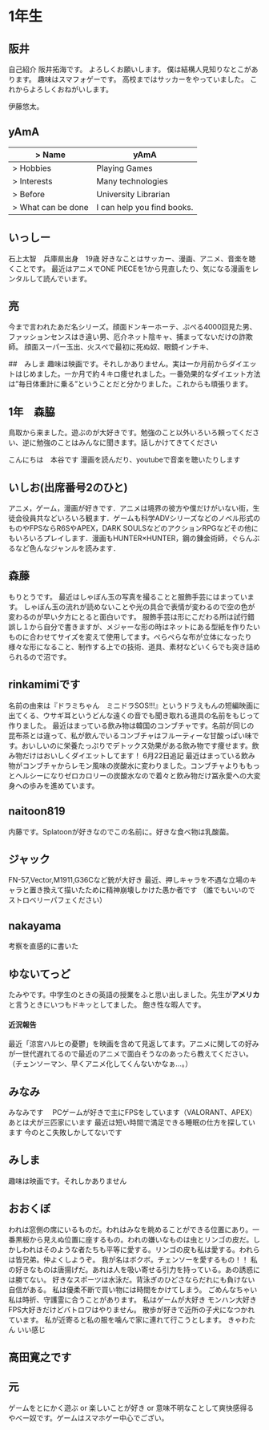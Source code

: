 # 1年生

## 阪井
自己紹介
阪井拓海です。
よろしくお願いします。
僕は結構人見知りなとこがあります。
趣味はスマフォゲーです。
高校まではサッカーをやっていました。
これからよろしくおねがいします。

伊藤悠太。

## yAmA
| > Name              | yAmA                          |
|---------------------|-------------------------------|
| > Hobbies           | Playing Games                 |
| > Interests         | Many technologies             |
| > Before            | University Librarian          |
| > What can be done  | I can help you find books.    |

## いっしー
石上太智　兵庫県出身　19歳
好きなことはサッカー、漫画、アニメ、音楽を聴くことです。
最近はアニメでONE PIECEを1から見直したり、気になる漫画をレンタルして読んでいます。

## 亮
今まで言われたあだ名シリーズ。顔面ドンキーホーテ、ぷぺる4000回見た男、ファッションセンスはき違い男、厄介ネット陰キャ、捕まってないだけの詐欺師。
顔面スーパー玉出、火スぺで最初に死ぬ奴、眼鏡インチキ、

##　みしま
趣味は映画です。それしかありません。実は一か月前からダイエットはじめました。一か月で約４キロ痩せれました。一番効果的なダイエット方法は”毎日体重計に乗る”ということだと分かりました。これからも頑張ります。

## 1年　森脇　
鳥取から来ました。遊ぶのが大好きです。勉強のこと以外いろいろ頼ってください、逆に勉強のことはみんなに聞きます。話しかけてきてください

こんにちは　本谷です
漫画を読んだり、youtubeで音楽を聴いたりします

## いしお(出席番号2のひと)
アニメ，ゲーム，漫画が好きです．アニメは境界の彼方や僕だけがいない街，生徒会役員共などいろいろ観ます．ゲームも科学ADVシリーズなどのノベル形式のものやFPSならR6SやAPEX，DARK SOULSなどのアクションRPGなどその他にもいろいろプレイします．漫画もHUNTER×HUNTER，鋼の錬金術師，ぐらんぶるなど色んなジャンルを読みます．

## 森藤
もりとうです。
最近はしゃぼん玉の写真を撮ることと服飾手芸にはまっています。
しゃぼん玉の流れが読めないことや光の具合で表情が変わるので空の色が変わるのが早い夕方にとると面白いです。
服飾手芸は形にこだわる所は試行錯誤し１から自分で書きますが、メジャーな形の時はネットにある型紙を作りたいものに合わせてサイズを変えて使用してます。ぺらぺらな布が立体になったり様々な形になること、制作する上での技術、道具、素材などいくらでも突き詰められるので沼です。

## rinkamimiです
名前の由来は『ドラミちゃん　ミニドラSOS!!!』というドラえもんの短編映画に出てくる、ウサギ耳というどんな遠くの音でも聞き取れる道具の名前をもじって作りました。
最近はまっている飲み物は韓国のコンブチャです。名前が同じの昆布茶とは違って、私が飲んでいるコンブチャはフルーティーな甘酸っぱい味です。おいしいのに栄養たっぷりでデトックス効果がある飲み物です痩せます。飲み物だけはおいしくダイエットしてます！
6月22日追記
最近はまっている飲み物がコンブチャからレモン風味の炭酸水に変わりました。コンブチャよりももっとヘルシーになりゼロカロリーの炭酸水なので着々と飲み物だけ冨永愛への大変身への歩みを進めています。

## naitoon819
内藤です。Splatoonが好きなのでこの名前に。好きな食べ物は乳酸菌。

## ジャック
FN-57,Vector,M1911,G36Cなど銃が大好き
最近、押しキャラを不遇な立場のキャラと置き換えて描いたために精神崩壊しかけた愚か者です
（誰でもいいのでストロベリーパフェください）

## nakayama
考察を直感的に書いた

## ゆないてっど
たみやです。中学生のときの英語の授業をふと思い出しました。先生が**アメリカ**と言うときにいつもドキッとしてました。
飽き性な暇人です。
#### 近況報告
最近「涼宮ハルヒの憂鬱」を映画を含めて見返してます。アニメに関しての好みが一世代遅れてるので最近のアニメで面白そうなのあったら教えてください。
（チェンソーマン、早くアニメ化してくんないかなぁ...。）

## みなみ
みなみです　
PCゲームが好きで主にFPSをしています（VALORANT、APEX）
あとは犬が三匹家にいます
最近は短い時間で満足できる睡眠の仕方を探しています
今のとこ失敗しかしてないです


## みしま
趣味は映画です。それしかありません

## おおくぼ
われは窓側の席にいるものだ。われはみなを眺めることができる位置にあり。一番黒板から見えぬ位置に座するもの。われの嫌いなものは虫とリンゴの皮だ。しかしわれはそのような者たちも平等に愛する。リンゴの皮も私は愛する。われらは皆兄弟。仲よくしようぞ。
我が名はボクボ。チェンソーを愛するもの！！
私の好きなものは唐揚げだ。あれは人を吸い寄せる引力を持っている。あの誘惑には勝てない。
好きなスポーツは水泳だ。背泳ぎのひどさならだれにも負けない自信がある。
私は優柔不断で買い物には時間をかけてしまう。
ごめんなちゃい
私は時折、守護霊に合うことがあります。
私はゲームが大好き
モンハン大好き
FPS大好きだけどバトロワはやりません。
散歩が好きで近所の子犬になつかれています。
私が近寄ると私の服を噛んで家に連れて行こうとします。
きゃわたん
いい感じ

## 高田寛之です

## 元
ゲームをとにかく遊ぶ or 楽しいことが好き or 意味不明なことして爽快感得るやべー奴です。ゲームはスマホゲー中心でござい。

